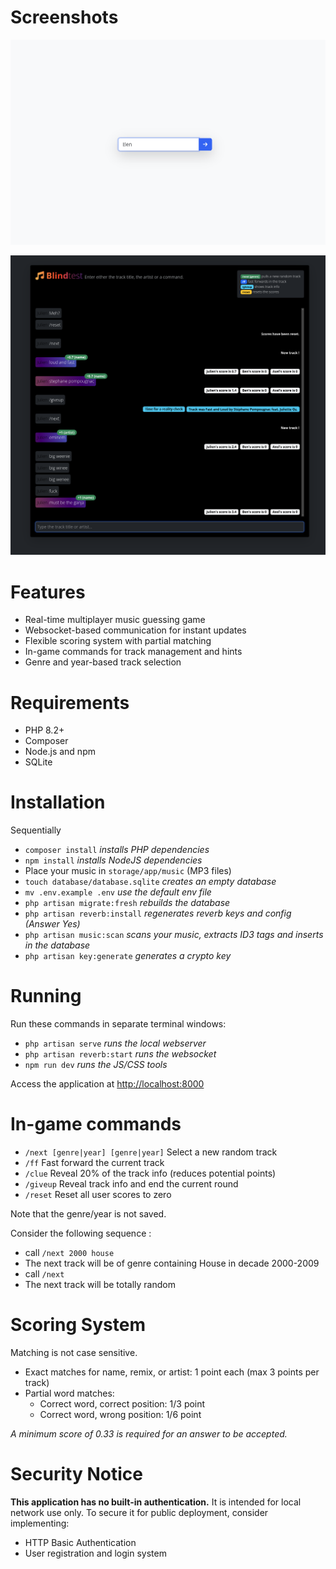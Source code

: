# Screenshots

![Login Page](blindtest_login.png)

![Chatroom](blindtest_chatroom.png)

# Features

* Real-time multiplayer music guessing game
* Websocket-based communication for instant updates
* Flexible scoring system with partial matching
* In-game commands for track management and hints
* Genre and year-based track selection

# Requirements 

* PHP 8.2+
* Composer
* Node.js and npm
* SQLite

# Installation

Sequentially 
* `composer install` _installs PHP dependencies_
* `npm install` _installs NodeJS dependencies_
* Place your music in `storage/app/music` (MP3 files)
* `touch database/database.sqlite` _creates an empty database_
* `mv .env.example .env` _use the default env file_
* `php artisan migrate:fresh` _rebuilds the database_
* `php artisan reverb:install` _regenerates reverb keys and config (Answer Yes)_ 
* `php artisan music:scan` _scans your music, extracts ID3 tags and inserts in the database_
* `php artisan key:generate` _generates a crypto key_

# Running

Run these commands in separate terminal windows: 

* `php artisan serve` _runs the local webserver_
* `php artisan reverb:start` _runs the websocket_
* `npm run dev` _runs the JS/CSS tools_

Access the application at [http://localhost:8000](http://localhost:8000)

# In-game commands 

* `/next [genre|year] [genre|year]` Select a new random track
* `/ff` Fast forward the current track
* `/clue` Reveal 20% of the track info (reduces potential points)
* `/giveup` Reveal track info and end the current round
* `/reset` Reset all user scores to zero

Note that the genre/year is not saved. 

Consider the following sequence : 
* call `/next 2000 house`
* The next track will be of genre containing House in decade 2000-2009
* call `/next`
* The next track will be totally random

# Scoring System

Matching is not case sensitive.

* Exact matches for name, remix, or artist: 1 point each (max 3 points per track)
* Partial word matches:
    * Correct word, correct position: 1/3 point
    * Correct word, wrong position: 1/6 point

_A minimum score of 0.33 is required for an answer to be accepted._

# Security Notice

**This application has no built-in authentication.** It is intended for local network use only. To secure it for public deployment, consider implementing:
* HTTP Basic Authentication
* User registration and login system
